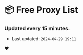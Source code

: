 # :package: Free Proxy List
### Updated every 15 minutes.

- Last updated: `2024-06-29 19:11`

:heart:
